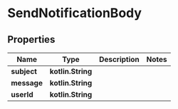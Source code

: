 
# SendNotificationBody

## Properties
Name | Type | Description | Notes
------------ | ------------- | ------------- | -------------
**subject** | **kotlin.String** |  | 
**message** | **kotlin.String** |  | 
**userId** | **kotlin.String** |  | 



